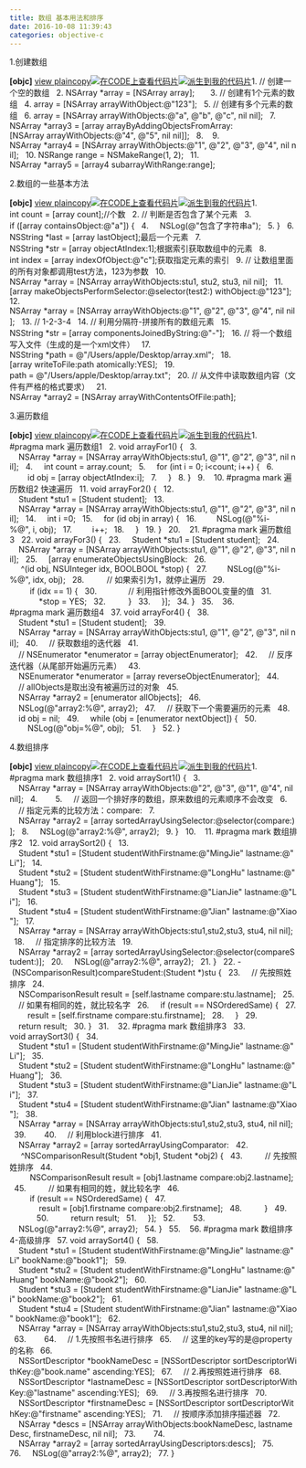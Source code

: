 ```yaml
---
title: 数组 基本用法和排序
date: 2016-10-08 11:39:43
categories: objective-c
---
```

<!-- more -->

1.创建数组

**[objc]** [view
 plain](http://blog.csdn.net/daiyelang/article/details/18726947# "view plain")[copy](http://blog.csdn.net/daiyelang/article/details/18726947# "copy")[![在CODE上查看代码片](https://code.csdn.net/assets/CODE_ico.png)](https://code.csdn.net/snippets/169157 "在CODE上查看代码片")[![派生到我的代码片](https://code.csdn.net/assets/ico_fork.svg)](https://code.csdn.net/snippets/169157/fork "派生到我的代码片")1. // 创建一个空的数组  
2. NSArray *array = [NSArray array];      
3. // 创建有1个元素的数组  
4. array = [NSArray arrayWithObject:@"123"];  
5. // 创建有多个元素的数组  
6. array = [NSArray arrayWithObjects:@"a", @"b", @"c", nil nil];  
7. NSArray *array3 = [array arrayByAddingObjectsFromArray:[NSArray arrayWithObjects:@"4", @"5", nil nil]];  
8.   
9. NSArray *array4 = [NSArray arrayWithObjects:@"1", @"2", @"3", @"4", nil nil];  
10. NSRange range = NSMakeRange(1, 2);  
11. NSArray *array5 = [array4 subarrayWithRange:range];  




2.数组的一些基本方法


**[objc]** [view
 plain](http://blog.csdn.net/daiyelang/article/details/18726947# "view plain")[copy](http://blog.csdn.net/daiyelang/article/details/18726947# "copy")[![在CODE上查看代码片](https://code.csdn.net/assets/CODE_ico.png)](https://code.csdn.net/snippets/169157 "在CODE上查看代码片")[![派生到我的代码片](https://code.csdn.net/assets/ico_fork.svg)](https://code.csdn.net/snippets/169157/fork "派生到我的代码片")1. int count = [array count];//个数  
2. // 判断是否包含了某个元素  
3. if ([array containsObject:@"a"]) {  
4.     NSLog(@"包含了字符串a");  
5. }  
6. NSString *last = [array lastObject];最后一个元素  
7. NSString *str = [array objectAtIndex:1];根据索引获取数组中的元素  
8. int index = [array indexOfObject:@"c"];获取指定元素的索引  
9. // 让数组里面的所有对象都调用test方法，123为参数  
10. NSArray *array = [NSArray arrayWithObjects:stu1, stu2, stu3, nil nil];  
11. [array makeObjectsPerformSelector:@selector(test2:) withObject:@"123"];  
12. NSArray *array = [NSArray arrayWithObjects:@"1", @"2", @"3", @"4", nil nil];  
13. // 1-2-3-4  
14. // 利用分隔符-拼接所有的数组元素  
15. NSString *str = [array componentsJoinedByString:@"-"];  
16. // 将一个数组写入文件（生成的是一个xml文件）  
17. NSString *path = @"/Users/apple/Desktop/array.xml";  
18. [array writeToFile:path atomically:YES];  
19. path = @"/Users/apple/Desktop/array.txt";  
20. // 从文件中读取数组内容（文件有严格的格式要求）  
21. NSArray *array2 = [NSArray arrayWithContentsOfFile:path];  


3.遍历数组

**[objc]** [view
 plain](http://blog.csdn.net/daiyelang/article/details/18726947# "view plain")[copy](http://blog.csdn.net/daiyelang/article/details/18726947# "copy")[![在CODE上查看代码片](https://code.csdn.net/assets/CODE_ico.png)](https://code.csdn.net/snippets/169157 "在CODE上查看代码片")[![派生到我的代码片](https://code.csdn.net/assets/ico_fork.svg)](https://code.csdn.net/snippets/169157/fork "派生到我的代码片")1. #pragma mark 遍历数组1  
2. void arrayFor1() {  
3.     NSArray *array = [NSArray arrayWithObjects:stu1, @"1", @"2", @"3", nil nil];  
4.     int count = array.count;  
5.     for (int i = 0; i<count; i++) {  
6.         id obj = [array objectAtIndex:i];  
7.     }  
8. }  
9.   
10. #pragma mark 遍历数组2 快速遍历  
11. void arrayFor2() {  
12.     Student *stu1 = [Student student];  
13.     NSArray *array = [NSArray arrayWithObjects:stu1, @"1", @"2", @"3", nil nil];  
14.     int i =0;  
15.     for (id obj in array) {  
16.         NSLog(@"%i-%@", i, obj);  
17.         i++;  
18.     }  
19. }  
20.   
21. #pragma mark 遍历数组3  
22. void arrayFor3() {  
23.     Student *stu1 = [Student student];  
24.     NSArray *array = [NSArray arrayWithObjects:stu1, @"1", @"2", @"3", nil nil];  
25.     [array enumerateObjectsUsingBlock:  
26.      ^(id obj, NSUInteger idx, BOOLBOOL *stop) {  
27.         NSLog(@"%i-%@", idx, obj);  
28.          // 如果索引为1，就停止遍历  
29.          if (idx == 1) {  
30.              // 利用指针修改外面BOOL变量的值  
31.              *stop = YES;  
32.          }  
33.     }];  
34. }  
35.   
36. #pragma mark 遍历数组4  
37. void arrayFor4() {  
38.     Student *stu1 = [Student student];  
39.     NSArray *array = [NSArray arrayWithObjects:stu1, @"1", @"2", @"3", nil nil];  
40.     // 获取数组的迭代器  
41.     // NSEnumerator *enumerator = [array objectEnumerator];  
42.     // 反序迭代器（从尾部开始遍历元素）  
43.     NSEnumerator *enumerator = [array reverseObjectEnumerator];  
44.     // allObjects是取出没有被遍历过的对象  
45.     NSArray *array2 = [enumerator allObjects];  
46.     NSLog(@"array2:%@", array2);  
47.     // 获取下一个需要遍历的元素  
48.     id obj = nil;  
49.     while (obj = [enumerator nextObject]) {  
50.         NSLog(@"obj=%@", obj);  
51.     }  
52. }  




4.数组排序

**[objc]** [view
 plain](http://blog.csdn.net/daiyelang/article/details/18726947# "view plain")[copy](http://blog.csdn.net/daiyelang/article/details/18726947# "copy")[![在CODE上查看代码片](https://code.csdn.net/assets/CODE_ico.png)](https://code.csdn.net/snippets/169157 "在CODE上查看代码片")[![派生到我的代码片](https://code.csdn.net/assets/ico_fork.svg)](https://code.csdn.net/snippets/169157/fork "派生到我的代码片")1. #pragma mark 数组排序1  
2. void arraySort1() {  
3.     NSArray *array = [NSArray arrayWithObjects:@"2", @"3", @"1", @"4", nil nil];  
4.       
5.     // 返回一个排好序的数组，原来数组的元素顺序不会改变  
6.     // 指定元素的比较方法：compare:  
7.     NSArray *array2 = [array sortedArrayUsingSelector:@selector(compare:)];  
8.     NSLog(@"array2:%@", array2);  
9. }  
10.   
11. #pragma mark 数组排序2  
12. void arraySort2() {  
13.     Student *stu1 = [Student studentWithFirstname:@"MingJie" lastname:@"Li"];  
14.     Student *stu2 = [Student studentWithFirstname:@"LongHu" lastname:@"Huang"];  
15.     Student *stu3 = [Student studentWithFirstname:@"LianJie" lastname:@"Li"];  
16.     Student *stu4 = [Student studentWithFirstname:@"Jian" lastname:@"Xiao"];  
17.     NSArray *array = [NSArray arrayWithObjects:stu1,stu2,stu3, stu4, nil nil];  
18.     // 指定排序的比较方法  
19.     NSArray *array2 = [array sortedArrayUsingSelector:@selector(compareStudent:)];  
20.     NSLog(@"array2:%@", array2);  
21. }  
22. - (NSComparisonResult)compareStudent:(Student *)stu {  
23.     // 先按照姓排序  
24.     NSComparisonResult result = [self.lastname compare:stu.lastname];  
25.     // 如果有相同的姓，就比较名字  
26.     if (result == NSOrderedSame) {  
27.         result = [self.firstname compare:stu.firstname];  
28.     }  
29.     return result;  
30. }  
31.   
32. #pragma mark 数组排序3  
33. void arraySort3() {  
34.     Student *stu1 = [Student studentWithFirstname:@"MingJie" lastname:@"Li"];  
35.     Student *stu2 = [Student studentWithFirstname:@"LongHu" lastname:@"Huang"];  
36.     Student *stu3 = [Student studentWithFirstname:@"LianJie" lastname:@"Li"];  
37.     Student *stu4 = [Student studentWithFirstname:@"Jian" lastname:@"Xiao"];  
38.     NSArray *array = [NSArray arrayWithObjects:stu1,stu2,stu3, stu4, nil nil];  
39.       
40.     // 利用block进行排序  
41.     NSArray *array2 = [array sortedArrayUsingComparator:  
42.      ^NSComparisonResult(Student *obj1, Student *obj2) {  
43.          // 先按照姓排序  
44.          NSComparisonResult result = [obj1.lastname compare:obj2.lastname];  
45.          // 如果有相同的姓，就比较名字  
46.          if (result == NSOrderedSame) {  
47.              result = [obj1.firstname compare:obj2.firstname];  
48.          }  
49.            
50.          return result;  
51.     }];  
52.       
53.     NSLog(@"array2:%@", array2);  
54. }  
55.   
56. #pragma mark 数组排序4-高级排序  
57. void arraySort4() {  
58.     Student *stu1 = [Student studentWithFirstname:@"MingJie" lastname:@"Li" bookName:@"book1"];  
59.     Student *stu2 = [Student studentWithFirstname:@"LongHu" lastname:@"Huang" bookName:@"book2"];  
60.     Student *stu3 = [Student studentWithFirstname:@"LianJie" lastname:@"Li" bookName:@"book2"];  
61.     Student *stu4 = [Student studentWithFirstname:@"Jian" lastname:@"Xiao" bookName:@"book1"];  
62.     NSArray *array = [NSArray arrayWithObjects:stu1,stu2,stu3, stu4, nil nil];  
63.       
64.     // 1.先按照书名进行排序  
65.     // 这里的key写的是@property的名称  
66.     NSSortDescriptor *bookNameDesc = [NSSortDescriptor sortDescriptorWithKey:@"book.name" ascending:YES];  
67.     // 2.再按照姓进行排序  
68.     NSSortDescriptor *lastnameDesc = [NSSortDescriptor sortDescriptorWithKey:@"lastname" ascending:YES];  
69.     // 3.再按照名进行排序  
70.     NSSortDescriptor *firstnameDesc = [NSSortDescriptor sortDescriptorWithKey:@"firstname" ascending:YES];  
71.     // 按顺序添加排序描述器  
72.     NSArray *descs = [NSArray arrayWithObjects:bookNameDesc, lastnameDesc, firstnameDesc, nil nil];  
73.       
74.     NSArray *array2 = [array sortedArrayUsingDescriptors:descs];  
75.       
76.     NSLog(@"array2:%@", array2);  
77. }  

